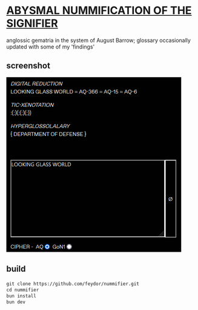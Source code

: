 # [ABYSMAL NUMMIFICATION OF THE SIGNIFIER](https://nummifier.netlify.app/)
anglossic gematria in the system of August Barrow; glossary occasionally updated with some of my 'findings'

## screenshot
![](/screenshots/example.png)

## build
```shell
git clone https://github.com/feydor/nummifier.git
cd nummifier
bun install
bun dev
```
